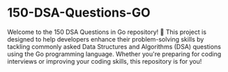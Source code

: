# 150-DSA-Questions-GO


Welcome to the 150 DSA Questions in Go repository! 🚀 This project is designed to help developers enhance their problem-solving skills by tackling commonly asked Data Structures and Algorithms (DSA) questions using the Go programming language. Whether you're preparing for coding interviews or improving your coding skills, this repository is for you!
